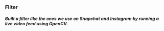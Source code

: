 ### Filter
##### Built a filter like the ones we use on Snapchat and Instagram by running a live video feed using OpenCV.

